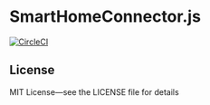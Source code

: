 # SmartHomeConnector.js

[![CircleCI](https://circleci.com/gh/ph168/smarthomeconnector.js.svg?style=svg)](https://circleci.com/gh/ph168/smarthomeconnector.js)

## License

MIT License—see the LICENSE file for details
